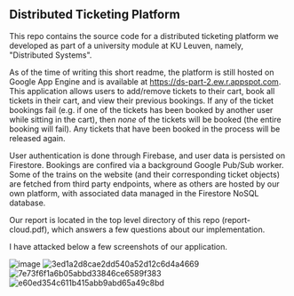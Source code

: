 ## Distributed Ticketing Platform
This repo contains the source code for a distributed ticketing platform   we developed as part of a university module at KU Leuven, namely, "Distributed Systems".

As of the time of writing this short readme, the platform is still hosted on Google App Engine and is available at https://ds-part-2.ew.r.appspot.com. This application allows users to add/remove tickets to their cart, book all tickets in their cart, and view their previous bookings. If any of the ticket bookings fail (e.g. if one of the tickets has been booked by another user while sitting in the cart), then *none* of the tickets will be booked (the entire booking will fail). Any tickets that have been booked in the process will be released again.

User authentication is done through Firebase, and user data is persisted on Firestore. Bookings are confired via a background Google Pub/Sub worker. Some of the trains on the website (and their corresponding ticket objects) are fetched from third party endpoints, where as others are hosted by our own platform, with associated data managed in the Firestore NoSQL database.

Our report is located in the top level directory of this repo (report-cloud.pdf), which answers a few questions about our implementation. 

I have attacked below a few screenshots of our application.

![image](https://github.com/confinlay/TrainBookingApp/assets/106957733/21b081d1-1cf1-4fda-9a2b-617e87c0e95d)
![3ed1a2d8cae2dd540a52d12c6d4a4669](https://github.com/confinlay/TrainBookingApp/assets/106957733/df9f9d0f-65cb-440e-9392-3fa44ee3c4e8)
![7e73f6f1a6b05abbd33846ce6589f383](https://github.com/confinlay/TrainBookingApp/assets/106957733/fb740d93-6bea-473b-9984-4371fe8cc5ac)
![e60ed354c611b415abb9abd65a49c8bd](https://github.com/confinlay/TrainBookingApp/assets/106957733/c1acb00e-cd39-4fdf-9558-f25a9ad645a6)
